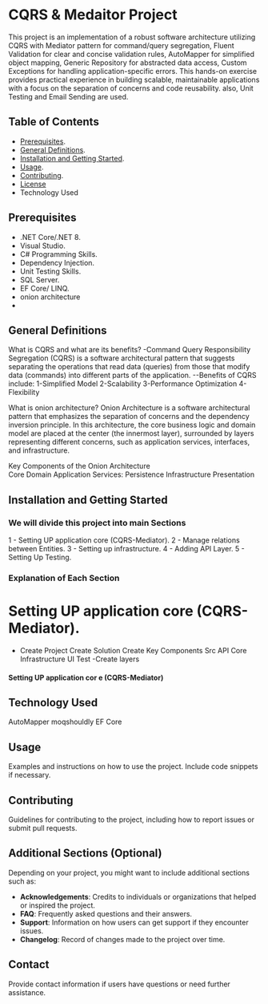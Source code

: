 # CQRS & Medaitor Project 

This project is an implementation of a robust software architecture utilizing CQRS with Mediator pattern for command/query segregation, Fluent Validation for clear and concise validation rules, AutoMapper for simplified object mapping, Generic Repository for abstracted data access, Custom Exceptions for handling application-specific errors. This hands-on exercise provides practical experience in building scalable, maintainable applications with a focus on the separation of concerns and code reusability. also, Unit Testing and Email Sending are used.

## Table of Contents

- [Prerequisites](#prerequisites).
- [General Definitions](#generaldefinitions).
- [Installation and  Getting Started](#gettingStarted).
- [Usage](#usage).
- [Contributing](#contributing).
- [License](#license)
- Technology Used

  
## Prerequisites

- .NET Core/.NET 8.
- Visual Studio.
- C# Programming Skills.
- Dependency Injection.
- Unit Testing Skills.
- SQL Server.
- EF Core/ LINQ.
- onion architecture
- 

## General Definitions
What is CQRS and what are its benefits?
-Command Query Responsibility Segregation (CQRS) is a software architectural pattern that suggests separating the operations that read data (queries) from those that modify data (commands) into different parts of the application. 
--Benefits of CQRS include:
1-Simplified Model
2-Scalability
3-Performance Optimization
4-Flexibility

What is onion architecture?
Onion Architecture is a software architectural pattern that emphasizes the separation of concerns and the dependency inversion principle. In this architecture, the core business logic and domain model are placed at the center (the innermost layer), surrounded by layers representing different concerns, such as application services, interfaces, and infrastructure.

Key Components of the Onion Architecture  
Core Domain
Application Services:
Persistence
Infrastructure
Presentation

## Installation and  Getting Started 

### We will divide this project into main Sections 
1 - Setting UP application core (CQRS-Mediator).
2 - Manage relations between Entities.
3 - Setting up infrastructure.
4 - Adding API Layer.
5 - Setting Up Testing. 

### Explanation of Each Section
# Setting UP application core (CQRS-Mediator).
- Create Project 
   Create Solution 
   Create Key Components
     Src
       API
       Core 
       Infrastructure
       UI
     Test
  -Create layers
    

     
     
#### Setting UP application cor e (CQRS-Mediator)

## Technology Used
AutoMapper
moqshouldly
EF Core


## Usage

Examples and instructions on how to use the project. Include code snippets if necessary.

## Contributing

Guidelines for contributing to the project, including how to report issues or submit pull requests.

## Additional Sections (Optional)

Depending on your project, you might want to include additional sections such as:

- **Acknowledgements**: Credits to individuals or organizations that helped or inspired the project.
- **FAQ**: Frequently asked questions and their answers.
- **Support**: Information on how users can get support if they encounter issues.
- **Changelog**: Record of changes made to the project over time.

## Contact

Provide contact information if users have questions or need further assistance.
  


